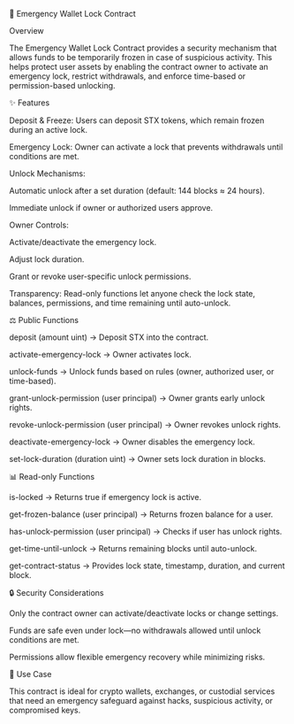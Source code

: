 📜 Emergency Wallet Lock Contract

Overview

The Emergency Wallet Lock Contract provides a security mechanism that allows funds to be temporarily frozen in case of suspicious activity. This helps protect user assets by enabling the contract owner to activate an emergency lock, restrict withdrawals, and enforce time-based or permission-based unlocking.

✨ Features

Deposit & Freeze: Users can deposit STX tokens, which remain frozen during an active lock.

Emergency Lock: Owner can activate a lock that prevents withdrawals until conditions are met.

Unlock Mechanisms:

Automatic unlock after a set duration (default: 144 blocks ≈ 24 hours).

Immediate unlock if owner or authorized users approve.

Owner Controls:

Activate/deactivate the emergency lock.

Adjust lock duration.

Grant or revoke user-specific unlock permissions.

Transparency: Read-only functions let anyone check the lock state, balances, permissions, and time remaining until auto-unlock.

⚖️ Public Functions

deposit (amount uint) → Deposit STX into the contract.

activate-emergency-lock → Owner activates lock.

unlock-funds → Unlock funds based on rules (owner, authorized user, or time-based).

grant-unlock-permission (user principal) → Owner grants early unlock rights.

revoke-unlock-permission (user principal) → Owner revokes unlock rights.

deactivate-emergency-lock → Owner disables the emergency lock.

set-lock-duration (duration uint) → Owner sets lock duration in blocks.

📊 Read-only Functions

is-locked → Returns true if emergency lock is active.

get-frozen-balance (user principal) → Returns frozen balance for a user.

has-unlock-permission (user principal) → Checks if user has unlock rights.

get-time-until-unlock → Returns remaining blocks until auto-unlock.

get-contract-status → Provides lock state, timestamp, duration, and current block.

🔒 Security Considerations

Only the contract owner can activate/deactivate locks or change settings.

Funds are safe even under lock—no withdrawals allowed until unlock conditions are met.

Permissions allow flexible emergency recovery while minimizing risks.

🚀 Use Case

This contract is ideal for crypto wallets, exchanges, or custodial services that need an emergency safeguard against hacks, suspicious activity, or compromised keys.